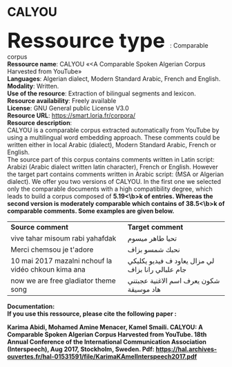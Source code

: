 # <b>CALYOU</b><br>

<b> <font size="+5"> Ressource type </font></b>: Comparable corpus<br>
<b>Ressource name</b>: CALYOU «<A Comparable  Spoken Algerian Corpus Harvested from YouTube»<br>
<b>Languages</b>: Algerian dialect, Modern Standard Arabic, French and English. <br>
<b>Modality</b>: Written. <br>
<b>Use of the resource</b>: Extraction of bilingual segments and lexicon.<br>
<b>Resource availability</b>: Freely available<br>
<b>License</b>: GNU General public License V3.0<br>
<b>Resource URL</b>: https://smart.loria.fr/corpora/<br>
<b>Resource description</b>: <br>
CALYOU is a comparable corpus extracted automatically from YouTube by using a multilingual word embedding approach. These comments could be written either in local Arabic (dialect), Modern Standard Arabic, French or English.<br>
The source part of this corpus contains comments written in Latin script: Arabizi (Arabic dialect written latin character), French or English. However the target part contains comments written in Arabic script: (MSA or Algerian dialect). 
We offer you two versions of CALYOU. In the first one we selected only the comparable documents with a high compatibility degree,   which leads  to build a corpus composed of  <b> 5.19<\b>k of entries. Whereas  the second version is moderately comparable which contains of <b>38.5<\b>k of comparable comments.
Some examples are given below. <br>

<table>
  <tr>
    <td> <b> Source comment</b></td>
    <td><b>Target comment</b></td>
  
  </tr>
  <tr>
    <td>vive tahar misoum rabi yahafdak</td>
    <td>تحيا طاهر ميسوم </td>
  
  </tr>
<tr>
    <td>Merci chemsou je t'adore </td>
    <td>نحبك شمسو بزاف</td>
  
  </tr>
 
  <tr>
    <td> 10 mai 2017 mazalni nchouf la vidéo chkoun kima ana </td>
    <td>لي مزال يعاود ف فيديو يكليكي جام علبالي رانا بزاف</td>
  
  </tr>
   <tr>
    <td> now we are free gladiator theme song </td>
    <td>شكون يعرف اسم الاغنية عجبتني هاد موسيقة</td>
  
  </tr>
</table>
<b>Documentation</b>: <br>
If you use this ressource, please cite the following paper : <br>

Karima Abidi, Mohamed Amine Menacer, Kamel Smaili. CALYOU: A Comparable Spoken Algerian Corpus Harvested from YouTube. 18th Annual Conference of the International Communication Association (Interspeech), Aug 2017, Stockholm, Sweden. Pdf: https://hal.archives-ouvertes.fr/hal-01531591/file/KarimaKAmelInterspeech2017.pdf
